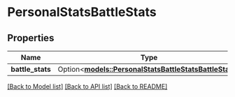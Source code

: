 # PersonalStatsBattleStats

## Properties

Name | Type | Description | Notes
------------ | ------------- | ------------- | -------------
**battle_stats** | Option<[**models::PersonalStatsBattleStatsBattleStats**](PersonalStatsBattleStats_battle_stats.md)> |  | [optional]

[[Back to Model list]](../README.md#documentation-for-models) [[Back to API list]](../README.md#documentation-for-api-endpoints) [[Back to README]](../README.md)


